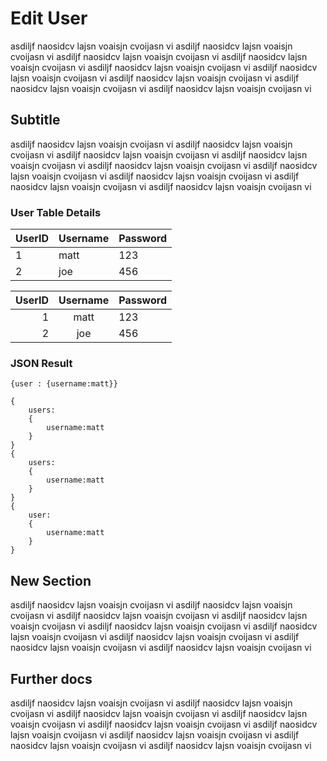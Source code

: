 # Edit User

asdiljf naosidcv lajsn voaisjn cvoijasn vi
asdiljf naosidcv lajsn voaisjn cvoijasn vi
asdiljf naosidcv lajsn voaisjn cvoijasn vi
asdiljf naosidcv lajsn voaisjn cvoijasn vi
asdiljf naosidcv lajsn voaisjn cvoijasn vi
asdiljf naosidcv lajsn voaisjn cvoijasn vi
asdiljf naosidcv lajsn voaisjn cvoijasn vi
asdiljf naosidcv lajsn voaisjn cvoijasn vi
asdiljf naosidcv lajsn voaisjn cvoijasn vi

## Subtitle

asdiljf naosidcv lajsn voaisjn cvoijasn vi
asdiljf naosidcv lajsn voaisjn cvoijasn vi
asdiljf naosidcv lajsn voaisjn cvoijasn vi
asdiljf naosidcv lajsn voaisjn cvoijasn vi
asdiljf naosidcv lajsn voaisjn cvoijasn vi
asdiljf naosidcv lajsn voaisjn cvoijasn vi
asdiljf naosidcv lajsn voaisjn cvoijasn vi
asdiljf naosidcv lajsn voaisjn cvoijasn vi
asdiljf naosidcv lajsn voaisjn cvoijasn vi

### User Table Details

| UserID | Username | Password |
|--------|----------|----------|
| 1      | matt     | 123      |
| 2      | joe      | 456      |


| UserID | Username | Password |
|-------:|:--------:|:---------|
| 1      | matt     | 123      |
| 2      | joe      | 456      |


### JSON Result

`{user : {username:matt}}`

    {
        users:
        {
            username:matt
        }
    }
    {
        users:
        {
            username:matt
        }
    }
    {
        user:
        {
            username:matt
        }
    }

## New Section

asdiljf naosidcv lajsn voaisjn cvoijasn vi
asdiljf naosidcv lajsn voaisjn cvoijasn vi
asdiljf naosidcv lajsn voaisjn cvoijasn vi
asdiljf naosidcv lajsn voaisjn cvoijasn vi
asdiljf naosidcv lajsn voaisjn cvoijasn vi
asdiljf naosidcv lajsn voaisjn cvoijasn vi
asdiljf naosidcv lajsn voaisjn cvoijasn vi
asdiljf naosidcv lajsn voaisjn cvoijasn vi
asdiljf naosidcv lajsn voaisjn cvoijasn vi

## Further docs

asdiljf naosidcv lajsn voaisjn cvoijasn vi
asdiljf naosidcv lajsn voaisjn cvoijasn vi
asdiljf naosidcv lajsn voaisjn cvoijasn vi
asdiljf naosidcv lajsn voaisjn cvoijasn vi
asdiljf naosidcv lajsn voaisjn cvoijasn vi
asdiljf naosidcv lajsn voaisjn cvoijasn vi
asdiljf naosidcv lajsn voaisjn cvoijasn vi
asdiljf naosidcv lajsn voaisjn cvoijasn vi
asdiljf naosidcv lajsn voaisjn cvoijasn vi







